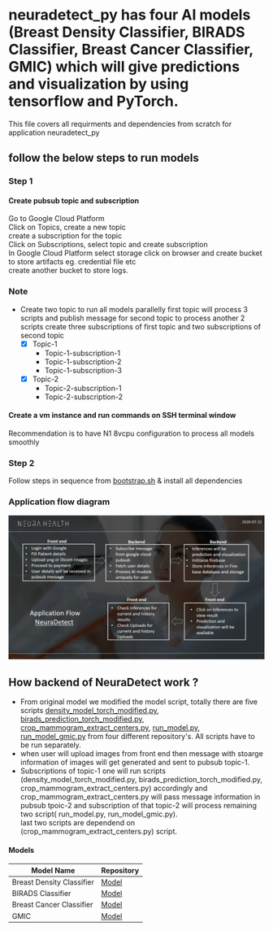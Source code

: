 

# neuradetect_py has four AI models (Breast Density Classifier, BIRADS Classifier, Breast Cancer Classifier, GMIC) which will give predictions and visualization by using tensorflow and PyTorch.

This file covers all requirments and dependencies from scratch for application neuradetect_py

## follow the below steps to run models

### Step 1
#### Create pubsub topic and subscription
Go to Google Cloud Platform \
Click on Topics, create a new topic \
create a subscription for the topic \
Click on Subscriptions, select topic and create subscription \
In Google Cloud Platform select storage click on browser and create bucket to store artifacts eg. credential file etc \
create another bucket to store logs.
### Note 
- Create two topic to run all models parallelly
first topic will process 3 scripts and publish message for second topic to process another 2 scripts
create three subscriptions of first topic and two subscriptions of second topic
  - [x] Topic-1
    - Topic-1-subscription-1
    - Topic-1-subscription-2
    - Topic-1-subscription-3
  - [x] Topic-2
    - Topic-2-subscription-1
    - Topic-2-subscription-2
        
#### Create a vm instance and run commands on SSH terminal window
Recommendation is to have N1 8vcpu configuration to process all models smoothly

### Step 2
Follow steps in sequence from [bootstrap.sh](https://github.com/neurahealth/neuradetect_py/blob/master/bootstrap.sh "bootstrap.sh") & install all dependencies 

### Application flow diagram

<img src="Application%20flow.png">

## How backend of NeuraDetect work ?
- From original model we modified the model script, totally there are five scripts [density_model_torch_modified.py](https://github.com/neurahealth/neuradetect_py/blob/master/density_model_torch_modified.py "density_model_torch_modified.py"), [birads_prediction_torch_modified.py](https://github.com/neurahealth/neuradetect_py/blob/master/birads_prediction_torch_modified.py "birads_prediction_torch_modified.py"),
[crop_mammogram_extract_centers.py](https://github.com/neurahealth/neuradetect_py/blob/master/crop_mammogram_extract_centers.py "crop_mammogram_extract_centers.py"), [run_model.py](https://github.com/neurahealth/neuradetect_py/blob/master/run_model.py "run_model.py"), [run_model_gmic.py](https://github.com/neurahealth/neuradetect_py/blob/master/run_model_gmic.py "run_model_gmic.py") from four different repository's. All scripts have to be run separately.
- when user will upload images from front end then message with stoarge information of images will get generated and sent to pubsub topic-1. 
- Subscriptions of topic-1 one will run scripts (density_model_torch_modified.py, birads_prediction_torch_modified.py, crop_mammogram_extract_centers.py) accordingly and crop_mammogram_extract_centers.py will pass message information in pubsub tpoic-2 and subscription of that topic-2 will process remaining two script( run_model.py, run_model_gmic.py). \
last two scripts are dependend on (crop_mammogram_extract_centers.py) script.


#### Models

Model Name                | Repository
--------------------------| -------------
Breast Density Classifier | [Model](https://github.com/nyukat/breast_density_classifier "Model")
BIRADS Classifier         | [Model](https://github.com/nyukat/BIRADS_classifier "Model")
Breast Cancer Classifier  | [Model](https://github.com/nyukat/breast_cancer_classifier "Model")
GMIC                      | [Model](https://github.com/nyukat/GMIC "Model")

